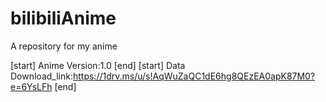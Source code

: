 # bilibiliAnime
A repository for my anime

[start] Anime Version:1.0 [end]
[start] Data Download_link:https://1drv.ms/u/s!AqWuZaQC1dE6hg8QEzEA0apK87M0?e=6YsLFh [end]
